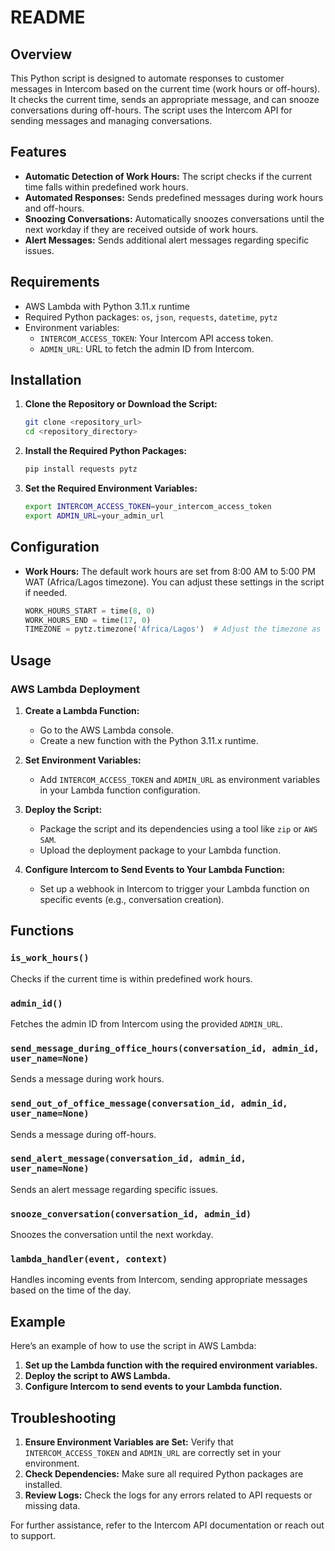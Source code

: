 # README

## Overview

This Python script is designed to automate responses to customer messages in Intercom based on the current time (work hours or off-hours). It checks the current time, sends an appropriate message, and can snooze conversations during off-hours. The script uses the Intercom API for sending messages and managing conversations.

## Features

- **Automatic Detection of Work Hours:** The script checks if the current time falls within predefined work hours.
- **Automated Responses:** Sends predefined messages during work hours and off-hours.
- **Snoozing Conversations:** Automatically snoozes conversations until the next workday if they are received outside of work hours.
- **Alert Messages:** Sends additional alert messages regarding specific issues.

## Requirements

- AWS Lambda with Python 3.11.x runtime
- Required Python packages: `os`, `json`, `requests`, `datetime`, `pytz`
- Environment variables:
  - `INTERCOM_ACCESS_TOKEN`: Your Intercom API access token.
  - `ADMIN_URL`: URL to fetch the admin ID from Intercom.

## Installation

1. **Clone the Repository or Download the Script:**
    ```sh
    git clone <repository_url>
    cd <repository_directory>
    ```

2. **Install the Required Python Packages:**
    ```sh
    pip install requests pytz
    ```

3. **Set the Required Environment Variables:**
    ```sh
    export INTERCOM_ACCESS_TOKEN=your_intercom_access_token
    export ADMIN_URL=your_admin_url
    ```

## Configuration

- **Work Hours:** The default work hours are set from 8:00 AM to 5:00 PM WAT (Africa/Lagos timezone). You can adjust these settings in the script if needed.
  ```python
  WORK_HOURS_START = time(8, 0)
  WORK_HOURS_END = time(17, 0)
  TIMEZONE = pytz.timezone('Africa/Lagos')  # Adjust the timezone as needed
  ```

## Usage

### AWS Lambda Deployment

1. **Create a Lambda Function:**
    - Go to the AWS Lambda console.
    - Create a new function with the Python 3.11.x runtime.

2. **Set Environment Variables:**
    - Add `INTERCOM_ACCESS_TOKEN` and `ADMIN_URL` as environment variables in your Lambda function configuration.

3. **Deploy the Script:**
    - Package the script and its dependencies using a tool like `zip` or `AWS SAM`.
    - Upload the deployment package to your Lambda function.

4. **Configure Intercom to Send Events to Your Lambda Function:**
    - Set up a webhook in Intercom to trigger your Lambda function on specific events (e.g., conversation creation).

## Functions

### `is_work_hours()`
Checks if the current time is within predefined work hours.

### `admin_id()`
Fetches the admin ID from Intercom using the provided `ADMIN_URL`.

### `send_message_during_office_hours(conversation_id, admin_id, user_name=None)`
Sends a message during work hours.

### `send_out_of_office_message(conversation_id, admin_id, user_name=None)`
Sends a message during off-hours.

### `send_alert_message(conversation_id, admin_id, user_name=None)`
Sends an alert message regarding specific issues.

### `snooze_conversation(conversation_id, admin_id)`
Snoozes the conversation until the next workday.

### `lambda_handler(event, context)`
Handles incoming events from Intercom, sending appropriate messages based on the time of the day.

## Example

Here’s an example of how to use the script in AWS Lambda:

1. **Set up the Lambda function with the required environment variables.**
2. **Deploy the script to AWS Lambda.**
3. **Configure Intercom to send events to your Lambda function.**

## Troubleshooting

1. **Ensure Environment Variables are Set:** Verify that `INTERCOM_ACCESS_TOKEN` and `ADMIN_URL` are correctly set in your environment.
2. **Check Dependencies:** Make sure all required Python packages are installed.
3. **Review Logs:** Check the logs for any errors related to API requests or missing data.

For further assistance, refer to the Intercom API documentation or reach out to support.
